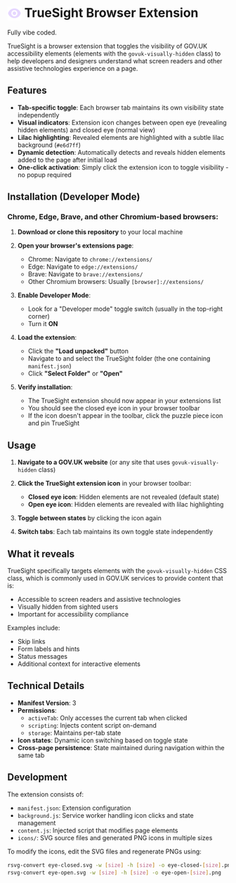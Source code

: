# <img src="icons/eye-open.svg" alt="Open Eye" width="32" height="32" style="vertical-align: text-bottom;"> TrueSight Browser Extension

Fully vibe coded.

TrueSight is a browser extension that toggles the visibility of GOV.UK accessibility elements (elements with the `govuk-visually-hidden` class) to help developers and designers understand what screen readers and other assistive technologies experience on a page.

## Features

- **Tab-specific toggle**: Each browser tab maintains its own visibility state independently
- **Visual indicators**: Extension icon changes between open eye (revealing hidden elements) and closed eye (normal view)
- **Lilac highlighting**: Revealed elements are highlighted with a subtle lilac background (`#e6d7ff`)
- **Dynamic detection**: Automatically detects and reveals hidden elements added to the page after initial load
- **One-click activation**: Simply click the extension icon to toggle visibility - no popup required

## Installation (Developer Mode)

### Chrome, Edge, Brave, and other Chromium-based browsers:

1. **Download or clone this repository** to your local machine

2. **Open your browser's extensions page**:
   - Chrome: Navigate to `chrome://extensions/`
   - Edge: Navigate to `edge://extensions/`
   - Brave: Navigate to `brave://extensions/`
   - Other Chromium browsers: Usually `[browser]://extensions/`

3. **Enable Developer Mode**:
   - Look for a "Developer mode" toggle switch (usually in the top-right corner)
   - Turn it **ON**

4. **Load the extension**:
   - Click the **"Load unpacked"** button
   - Navigate to and select the TrueSight folder (the one containing `manifest.json`)
   - Click **"Select Folder"** or **"Open"**

5. **Verify installation**:
   - The TrueSight extension should now appear in your extensions list
   - You should see the closed eye icon in your browser toolbar
   - If the icon doesn't appear in the toolbar, click the puzzle piece icon and pin TrueSight

## Usage

1. **Navigate to a GOV.UK website** (or any site that uses `govuk-visually-hidden` class)

2. **Click the TrueSight extension icon** in your browser toolbar:
   - **Closed eye icon**: Hidden elements are not revealed (default state)
   - **Open eye icon**: Hidden elements are revealed with lilac highlighting

3. **Toggle between states** by clicking the icon again

4. **Switch tabs**: Each tab maintains its own toggle state independently

## What it reveals

TrueSight specifically targets elements with the `govuk-visually-hidden` CSS class, which is commonly used in GOV.UK services to provide content that is:

- Accessible to screen readers and assistive technologies
- Visually hidden from sighted users
- Important for accessibility compliance

Examples include:
- Skip links
- Form labels and hints
- Status messages
- Additional context for interactive elements

## Technical Details

- **Manifest Version**: 3
- **Permissions**: 
  - `activeTab`: Only accesses the current tab when clicked
  - `scripting`: Injects content script on-demand
  - `storage`: Maintains per-tab state
- **Icon states**: Dynamic icon switching based on toggle state
- **Cross-page persistence**: State maintained during navigation within the same tab

## Development

The extension consists of:
- `manifest.json`: Extension configuration
- `background.js`: Service worker handling icon clicks and state management
- `content.js`: Injected script that modifies page elements
- `icons/`: SVG source files and generated PNG icons in multiple sizes

To modify the icons, edit the SVG files and regenerate PNGs using:
```bash
rsvg-convert eye-closed.svg -w [size] -h [size] -o eye-closed-[size].png
rsvg-convert eye-open.svg -w [size] -h [size] -o eye-open-[size].png
```
